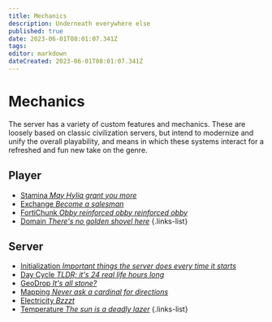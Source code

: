 ```yaml
---
title: Mechanics
description: Underneath everywhere else
published: true
date: 2023-06-01T08:01:07.341Z
tags: 
editor: markdown
dateCreated: 2023-06-01T08:01:07.341Z
---
```


# Mechanics
The server has a variety of custom features and mechanics. These are loosely based on classic civilization servers, but intend to modernize and unify the overall playability, and means in which these systems interact for a refreshed and fun new take on the genre.

## Player
- [Stamina *May Hylia grant you more*](/guide/mechanics/stamina)
- [Exchange *Become a salesman*](/guide/mechanics/exchange)
- [FortiChunk *Obby reinforced obby reinforced obby*](/guide/mechanics/fortichunk)
- [Domain *There's no golden shovel here*](/guide/mechanics/domain)
{.links-list}

## Server
- [Initialization *Important things the server does every time it starts*](/guide/mechanics/initialization)
- [Day Cycle *TLDR; it's 24 real life hours long*](/guide/mechanics/daycycle)
- [GeoDrop *It's all stone?*](/guide/mechanics/geodrop)
- [Mapping *Never ask a cardinal for directions*](/guide/mechanics/map)
- [Electricity *Bzzzt*](/guide/mechanics/electricity)
- [Temperature *The sun is a deadly lazer*](/guide/mechanics/temperature)
{.links-list}

